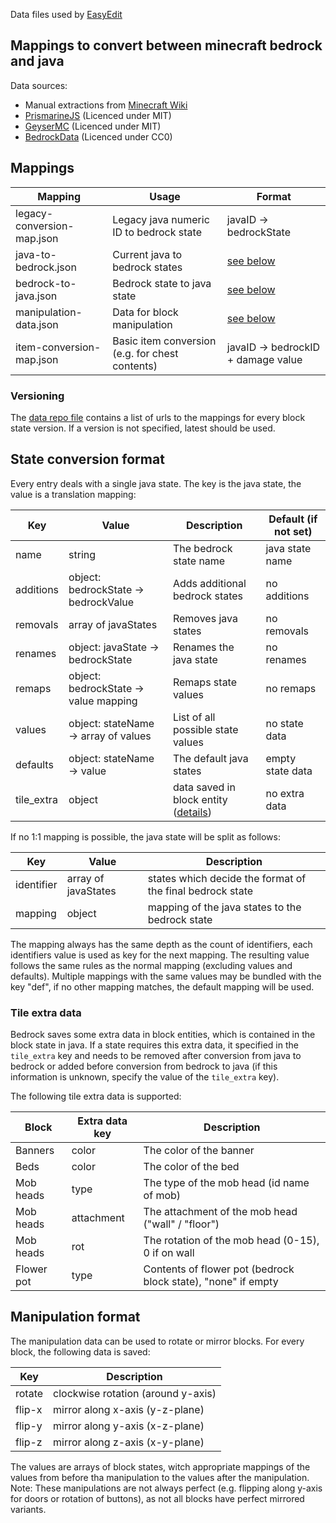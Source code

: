 Data files used by [EasyEdit](https://github.com/platz1de/EasyEdit)

## Mappings to convert between minecraft bedrock and java

Data sources:

- Manual extractions from [Minecraft Wiki](https://minecraft.fandom.com/)
- [PrismarineJS](https://github.com/PrismarineJS/minecraft-data/) (Licenced under MIT)
- [GeyserMC](https://github.com/GeyserMC/mappings/) (Licenced under MIT)
- [BedrockData](https://github.com/pmmp/BedrockData/) (Licenced under CC0)

## Mappings

| Mapping                    | Usage                                           | Format                                |
|----------------------------|-------------------------------------------------|---------------------------------------|
| legacy-conversion-map.json | Legacy java numeric ID to bedrock state         | javaID -> bedrockState                |
| java-to-bedrock.json       | Current java to bedrock states                  | [see below](#State-conversion-format) |
| bedrock-to-java.json       | Bedrock state to java state                     | [see below](#State-conversion-format) |
| manipulation-data.json     | Data for block manipulation                     | [see below](#Manipulation-format)     |
| item-conversion-map.json   | Basic item conversion (e.g. for chest contents) | javaID -> bedrockID + damage value    |

### Versioning

The [data repo file](dataRepo.json) contains a list of urls to the mappings for every block state version. If a version is not specified, latest should be used.

## State conversion format

Every entry deals with a single java state. The key is the java state, the value is a translation mapping:

| Key        | Value                                 | Description                                              | Default (if not set) |
|------------|---------------------------------------|----------------------------------------------------------|----------------------|
| name       | string                                | The bedrock state name                                   | java state name      |
| additions  | object: bedrockState -> bedrockValue  | Adds additional bedrock states                           | no additions         |
| removals   | array of javaStates                   | Removes java states                                      | no removals          |
| renames    | object: javaState -> bedrockState     | Renames the java state                                   | no renames           |
| remaps     | object: bedrockState -> value mapping | Remaps state values                                      | no remaps            |
| values     | object: stateName -> array of values  | List of all possible state values                        | no state data        |
| defaults   | object: stateName -> value            | The default java states                                  | empty state data     |
| tile_extra | object                                | data saved in block entity ([details](#Tile-extra-data)) | no extra data        |

If no 1:1 mapping is possible, the java state will be split as follows:

| Key        | Value               | Description                                               |
|------------|---------------------|-----------------------------------------------------------|
| identifier | array of javaStates | states which decide the format of the final bedrock state |
| mapping    | object              | mapping of the java states to the bedrock state           |

The mapping always has the same depth as the count of identifiers, each identifiers value is used as key for the next mapping. The resulting value follows the same rules as the normal mapping (excluding values and defaults).
Multiple mappings with the same values may be bundled with the key "def", if no other mapping matches, the default mapping will be used.

### Tile extra data

Bedrock saves some extra data in block entities, which is contained in the block state in java. If a state requires this extra data, it specified in the `tile_extra` key and needs to be removed after conversion from java to bedrock or added before conversion from bedrock to java (if this information is unknown, specify the value of the `tile_extra` key).

The following tile extra data is supported:

| Block      | Extra data key | Description                                                   |
|------------|----------------|---------------------------------------------------------------|
| Banners    | color          | The color of the banner                                       |
| Beds       | color          | The color of the bed                                          |
| Mob heads  | type           | The type of the mob head (id name of mob)                     |
| Mob heads  | attachment     | The attachment of the mob head ("wall" / "floor")             |
| Mob heads  | rot            | The rotation of the mob head (0-15), 0 if on wall             |
| Flower pot | type           | Contents of flower pot (bedrock block state), "none" if empty |

## Manipulation format

The manipulation data can be used to rotate or mirror blocks. For every block, the following data is saved:

| Key    | Description                        |
|--------|------------------------------------|
| rotate | clockwise rotation (around y-axis) |
| flip-x | mirror along x-axis (y-z-plane)    |
| flip-y | mirror along y-axis (x-z-plane)    |
| flip-z | mirror along z-axis (x-y-plane)    |

The values are arrays of block states, witch appropriate mappings of the values from before tha manipulation to the values after the manipulation. <br>
Note: These manipulations are not always perfect (e.g. flipping along y-axis for doors or rotation of buttons), as not all blocks have perfect mirrored variants.